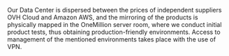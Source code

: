 Our Data Center is dispersed between the prices of independent suppliers OVH Cloud and Amazon AWS, and the mirroring of the products is physically mapped in the OneMillion server room, where we conduct initial product tests, thus obtaining production-friendly environments. Access to management of the mentioned environments takes place with the use of VPN.

